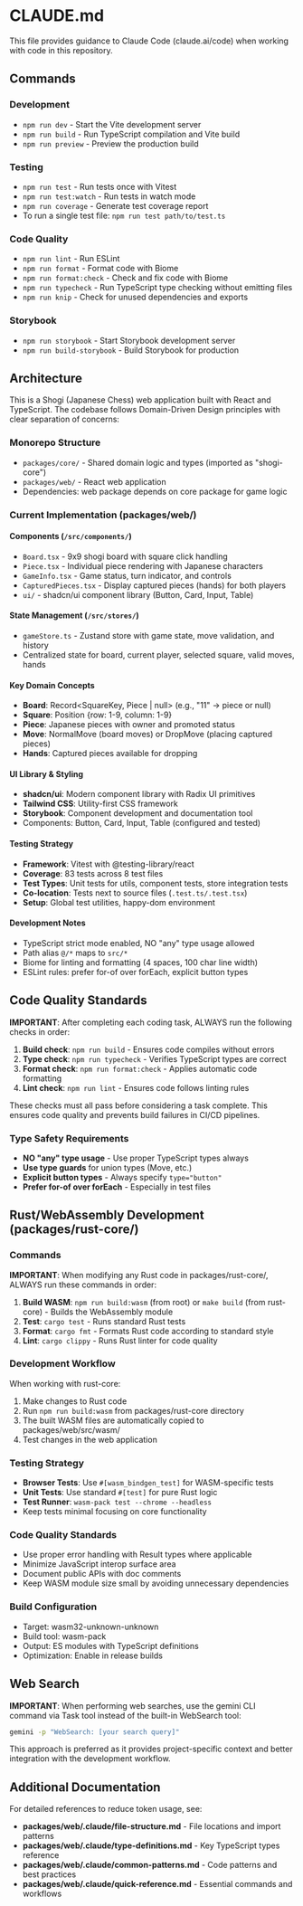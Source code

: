# CLAUDE.md

This file provides guidance to Claude Code (claude.ai/code) when working with code in this repository.

## Commands

### Development
- `npm run dev` - Start the Vite development server
- `npm run build` - Run TypeScript compilation and Vite build
- `npm run preview` - Preview the production build

### Testing
- `npm run test` - Run tests once with Vitest
- `npm run test:watch` - Run tests in watch mode
- `npm run coverage` - Generate test coverage report
- To run a single test file: `npm run test path/to/test.ts`

### Code Quality
- `npm run lint` - Run ESLint
- `npm run format` - Format code with Biome
- `npm run format:check` - Check and fix code with Biome
- `npm run typecheck` - Run TypeScript type checking without emitting files
- `npm run knip` - Check for unused dependencies and exports

### Storybook
- `npm run storybook` - Start Storybook development server
- `npm run build-storybook` - Build Storybook for production

## Architecture

This is a Shogi (Japanese Chess) web application built with React and TypeScript. The codebase follows Domain-Driven Design principles with clear separation of concerns:

### Monorepo Structure
- `packages/core/` - Shared domain logic and types (imported as "shogi-core")
- `packages/web/` - React web application
- Dependencies: web package depends on core package for game logic

### Current Implementation (packages/web/)

#### Components (`/src/components/`)
- `Board.tsx` - 9x9 shogi board with square click handling
- `Piece.tsx` - Individual piece rendering with Japanese characters
- `GameInfo.tsx` - Game status, turn indicator, and controls
- `CapturedPieces.tsx` - Display captured pieces (hands) for both players
- `ui/` - shadcn/ui component library (Button, Card, Input, Table)

#### State Management (`/src/stores/`)
- `gameStore.ts` - Zustand store with game state, move validation, and history
- Centralized state for board, current player, selected square, valid moves, hands

#### Key Domain Concepts
- **Board**: Record<SquareKey, Piece | null> (e.g., "11" → piece or null)
- **Square**: Position {row: 1-9, column: 1-9}
- **Piece**: Japanese pieces with owner and promoted status
- **Move**: NormalMove (board moves) or DropMove (placing captured pieces)
- **Hands**: Captured pieces available for dropping

#### UI Library & Styling
- **shadcn/ui**: Modern component library with Radix UI primitives
- **Tailwind CSS**: Utility-first CSS framework
- **Storybook**: Component development and documentation tool
- Components: Button, Card, Input, Table (configured and tested)

#### Testing Strategy
- **Framework**: Vitest with @testing-library/react
- **Coverage**: 83 tests across 8 test files
- **Test Types**: Unit tests for utils, component tests, store integration tests
- **Co-location**: Tests next to source files (`.test.ts/.test.tsx`)
- **Setup**: Global test utilities, happy-dom environment

#### Development Notes
- TypeScript strict mode enabled, NO "any" type usage allowed
- Path alias `@/*` maps to `src/*`
- Biome for linting and formatting (4 spaces, 100 char line width)
- ESLint rules: prefer for-of over forEach, explicit button types

## Code Quality Standards

**IMPORTANT**: After completing each coding task, ALWAYS run the following checks in order:

1. **Build check**: `npm run build` - Ensures code compiles without errors
2. **Type check**: `npm run typecheck` - Verifies TypeScript types are correct
3. **Format check**: `npm run format:check` - Applies automatic code formatting
4. **Lint check**: `npm run lint` - Ensures code follows linting rules

These checks must all pass before considering a task complete. This ensures code quality and prevents build failures in CI/CD pipelines.

### Type Safety Requirements
- **NO "any" type usage** - Use proper TypeScript types always
- **Use type guards** for union types (Move, etc.)
- **Explicit button types** - Always specify `type="button"`
- **Prefer for-of over forEach** - Especially in test files

## Rust/WebAssembly Development (packages/rust-core/)

### Commands

**IMPORTANT**: When modifying any Rust code in packages/rust-core/, ALWAYS run these commands in order:

1. **Build WASM**: `npm run build:wasm` (from root) or `make build` (from rust-core) - Builds the WebAssembly module
2. **Test**: `cargo test` - Runs standard Rust tests
3. **Format**: `cargo fmt` - Formats Rust code according to standard style
4. **Lint**: `cargo clippy` - Runs Rust linter for code quality

### Development Workflow

When working with rust-core:
1. Make changes to Rust code
2. Run `npm run build:wasm` from packages/rust-core directory
3. The built WASM files are automatically copied to packages/web/src/wasm/
4. Test changes in the web application

### Testing Strategy

- **Browser Tests**: Use `#[wasm_bindgen_test]` for WASM-specific tests
- **Unit Tests**: Use standard `#[test]` for pure Rust logic
- **Test Runner**: `wasm-pack test --chrome --headless`
- Keep tests minimal focusing on core functionality

### Code Quality Standards

- Use proper error handling with Result types where applicable
- Minimize JavaScript interop surface area
- Document public APIs with doc comments
- Keep WASM module size small by avoiding unnecessary dependencies

### Build Configuration

- Target: wasm32-unknown-unknown
- Build tool: wasm-pack
- Output: ES modules with TypeScript definitions
- Optimization: Enable in release builds

## Web Search

**IMPORTANT**: When performing web searches, use the gemini CLI command via Task tool instead of the built-in WebSearch tool:

```bash
gemini -p "WebSearch: [your search query]"
```

This approach is preferred as it provides project-specific context and better integration with the development workflow.

## Additional Documentation

For detailed references to reduce token usage, see:
- **packages/web/.claude/file-structure.md** - File locations and import patterns
- **packages/web/.claude/type-definitions.md** - Key TypeScript types reference
- **packages/web/.claude/common-patterns.md** - Code patterns and best practices
- **packages/web/.claude/quick-reference.md** - Essential commands and workflows
